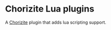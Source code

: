 ﻿# Chorizite Lua plugins

A [Chorizite](https://chorizite.github.io/) plugin that adds lua scripting support.
